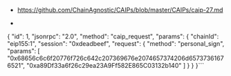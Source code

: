 - https://github.com/ChainAgnostic/CAIPs/blob/master/CAIPs/caip-27.md
- ```javascript
{
  "id": 1,
  "jsonrpc": "2.0",
  "method": "caip_request",
  "params": {
    "chainId": "eip155:1",
    "session": "0xdeadbeef",
    "request": {
      "method": "personal_sign",
      "params": [
        "0x68656c6c6f20776f726c642c207369676e2074657374206d65737361676521",
        "0xa89Df33a6f26c29ea23A9Ff582E865C03132b140"
      ]
    }
  }
}```
